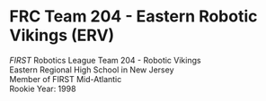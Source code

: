 # FRC Team 204 - Eastern Robotic Vikings (ERV)
*FIRST* Robotics League Team 204 - Robotic Vikings  
Eastern Regional High School in New Jersey  
Member of FIRST Mid-Atlantic  
Rookie Year: 1998
